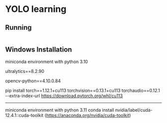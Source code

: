 # YOLO learning

## Running
```
```

## Windows Installation

miniconda environment with python 3.10

ultralytics==8.2.90

opencv-python==4.10.0.84

pip install torch==1.12.1+cu113 torchvision==0.13.1+cu113 torchaudio==0.12.1 --extra-index-url https://download.pytorch.org/whl/cu113

----
miniconda environment with python 3.11
conda install nvidia/label/cuda-12.4.1::cuda-toolkit (https://anaconda.org/nvidia/cuda-toolkit)

